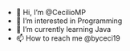 - 👋 Hi, I’m @CecilioMP
- 👀 I’m interested in Programming
- 🌱 I’m currently learning Java
- 📫 How to reach me @byceci19

<!---
CecilioMP/CecilioMP is a ✨ special ✨ repository because its `README.md` (this file) appears on your GitHub profile.
You can click the Preview link to take a look at your changes.
--->
